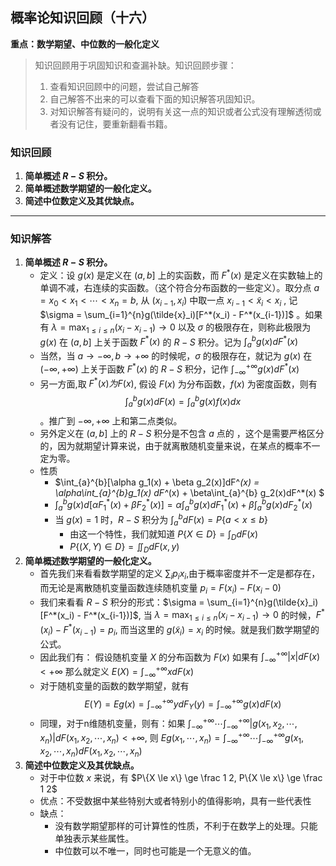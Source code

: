 ## 概率论知识回顾（十六）

**重点：数学期望、中位数的一般化定义**

> 知识回顾用于巩固知识和查漏补缺。知识回顾步骤：
>
> 1. 查看知识回顾中的问题，尝试自己解答
> 2. 自己解答不出来的可以查看下面的知识解答巩固知识。
> 3. 对知识解答有疑问的，说明有关这一点的知识或者公式没有理解透彻或者没有记住，要重新翻看书籍。

### 知识回顾

1. **简单概述 $R-S$ 积分。**
2. **简单概述数学期望的一般化定义。**
3. **简述中位数定义及其优缺点。**

****

### 知识解答
1. **简单概述 $R-S$ 积分。**
   + 定义：设 $g(x)$ 是定义在 $(a, b]$ 上的实函数，而 $F^*(x)$ 是定义在实数轴上的单调不减，右连续的实函数。（这个符合分布函数的一些定义）。取分点 $a = x_0 < x_1 < \cdots < x_n = b$, 从 $(x_{i-1}, x_i)$ 中取一点 $x_{i-1}<\tilde{x}_i < x_i$ , 记 $\sigma = \sum_{i=1}^{n}g(\tilde{x}_i)[F^*(x_i) - F^*(x_{i-1})]$ 。如果有  $\lambda = \max_{1\le i\le n}(x_i - x_{i-1}) \rightarrow 0$ 以及 $\sigma$ 的极限存在，则称此极限为 $g(x)$ 在 $(a, b]$ 上关于函数 $F^*(x)$ 的 $R-S$ 积分。记为 $\int_{a}^{b}g(x)dF^*(x)$
   + 当然，当 $a \rightarrow -\infty, b \rightarrow+\infty$ 的时候呢，$\sigma$ 的极限存在，就记为 $g(x)$ 在 $(-\infty, +\infty)$ 上关于函数 $F^*(x)$ 的 $R-S$ 积分，记作 $\int_{-\infty}^{+\infty}g(x)dF^*(x)$
   + 另一方面,取 $F^*(x) 为 F(x)$, 假设 $F(x)$ 为分布函数，$f(x)$ 为密度函数，则有 $$\int_{a}^{b}g(x)dF(x) = \int_{a}^{b}g(x)f(x)dx$$。推广到 $-\infty, +\infty$ 上和第二点类似。
   + 另外定义在 $(a, b]$ 上的 $R-S$ 积分是不包含 $a$ 点的 ，这个是需要严格区分的，因为就期望计算来说，由于就离散随机变量来说，在某点的概率不一定为零。
   + 性质
     + $\int_{a}^{b}[\alpha g_1(x) + \beta g_2(x)]dF^*(x) = \alpha\int_{a}^{b}g_1(x) dF^*(x) + \beta\int_{a}^{b} g_2(x)dF^*(x) $
     + $\int_a^b g(x)d[\alpha F_1^*(x) + \beta F_2^*(x)] = \alpha\int_a^bg(x)dF_1^*(x) + \beta \int_a^bg(x)dF_2^*(x)$
     + 当 $g(x) = 1$ 时，$R-S$ 积分为 $\int_a^bdF(x) = P\{a < x \le b\}$ 
       + 由这一个特性，我们就知道 $P\{X \in D\} = \int_DdF(x)$
       + $P\{(X, Y) \in D\} = \iint_DdF(x, y)$
2. **简单概述数学期望的一般化定义。**
   + 首先我们来看看数学期望的定义 $\sum_ip_ix_i$,由于概率密度并不一定是都存在，而无论是离散随机变量函数连续随机变量 $p_i = F(x_i) - F(x_i - 0)$
   + 我们来看看 $R-S$ 积分的形式：$\sigma = \sum_{i=1}^{n}g(\tilde{x}_i)[F^*(x_i) - F^*(x_{i-1})]$, 当 $\lambda = \max_{1\le i\le n}(x_i - x_{i-1}) \rightarrow 0$ 的时候，$F^*(x_i) - F^*(x_{i-1}) = p_i$, 而当这里的 $g(\tilde{x}_i) = x_i$ 的时候。就是我们数学期望的公式。
   + 因此我们有： 假设随机变量 $X$ 的分布函数为 $F(x)$ 如果有 $\int_{-\infty}^{+\infty}|x|dF(x) < +\infty$ 那么就定义 $E(X) = \int_{-\infty}^{+\infty}xdF(x)$
   + 对于随机变量的函数的数学期望，就有 $$E(Y) = Eg(x) = \int_{-\infty}^{+\infty}ydF_Y(y) = \int_{-\infty}^{+\infty} g(x)dF(x)$$
   + 同理，对于n维随机变量，则有：如果 $\int_{-\infty}^{+\infty}\cdots\int_{-\infty}^{+\infty}|g(x_1, x_2, \cdots, x_n)|dF(x_1, x_2, \cdots, x_n) < + \infty$, 则 $Eg(x_1, \cdots, x_n) = \int_{-\infty}^{+\infty}\cdots\int_{-\infty}^{+\infty}g(x_1, x_2, \cdots, x_n)dF(x_1, x_2, \cdots, x_n)$
3. **简述中位数定义及其优缺点。**
   + 对于中位数 $x$ 来说，有 $P\{X \le x\} \ge \frac 1 2, P\{X \le x\} \ge \frac 1 2$
   + 优点：不受数据中某些特别大或者特别小的值得影响，具有一些代表性
   + 缺点：
     + 没有数学期望那样的可计算性的性质，不利于在数学上的处理。只能单独表示某些属性。
     + 中位数可以不唯一，同时也可能是一个无意义的值。